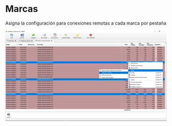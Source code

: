 # Marcas

Asigna la configuración para conexiones remotas a cada marca por pestaña

![](../../../../.gitbook/assets/image%20%28292%29.png)

